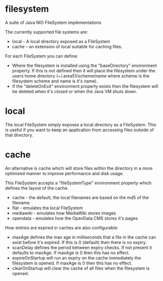 # filesystem
A suite of Java NIO FileSystem implementations

The currently supported file systems are:
* local - A local directory exposed as a FileSystem
* cache - an extension of local suitable for caching files.

For each FileSystem you can define:
* Where the filesystem is installed using the "baseDirectory" environment property. If this is not defined then it will place the filesystem under the users home directory (~/.area51/scheme/name where scheme is the filesystem scheme and name is it's name).
* If the "deleteOnExit" environment property exists then the filesystem will be deleted when it's closed or when the Java VM shuts down.

# local

The local FileSystem simply exposes a local directory as a FileSystem. This is useful if you want to keep an application from accessing files outside of that directory.

# cache

An alternative is cache which will store files within the directory in a more optimised manner to improve performance and disk usage.

This FileSystem accepts a "fileSystemType" environment property which defines the layout of the cache.
* cache - the default, the local filenames are based on the md5 of the filename
* flat - emulates the local FileSystem
* mediawiki - emulates how MediaWiki stores images
* opendata - emulates how the OpenData CMS stores it's pages

How entries are expired in caches are also configurable:
* maxAge defines the max age in milliseconds that a file in the cache can exist before it's expired. If this is 0 (default) then there is no expiry.
* scanDelay defines the period between expiry checks. If not present it defaults to maxAge. If maxAge is 0 then this has no effect.
* expireOnStartup will run an expiry on the cache immediately the filesystem is opened. If maxAge is 0 then this has no effect.
* clearOnStartup will clear the cache of all files when the filesystem is opened.
